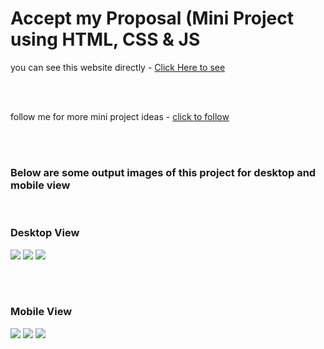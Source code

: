 <h1>Accept my Proposal (Mini Project using HTML, CSS & JS</h1>
<p>you can see this website directly - <a href="https://prathameshvattamwar.github.io">Click Here to see</a></p>
<br><br>
<p>follow me for more mini project ideas - <a href="https://github.com/prathameshvattamwar">click to follow</a> </p>
<br><br>
<h3>Below are some output images of this project for desktop and mobile view</h3>
<br>

<h3>Desktop View</h3>
<img src="https://i.imgur.com/ZeD0QIW.png" />
<img src="https://i.imgur.com/VQtuabV.png" />
<img src="https://i.imgur.com/18XxedZ.png" />

<br><br>
<h3>Mobile View</h3>
<img src="https://i.imgur.com/GNkmRNz.png" />
<img src="https://i.imgur.com/lJkknXc.png" />
<img src="https://i.imgur.com/k2xD4Qi.png" />

